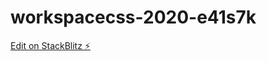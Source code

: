 # workspacecss-2020-e41s7k

[Edit on StackBlitz ⚡️](https://stackblitz.com/edit/workspacecss-2020-e41s7k)